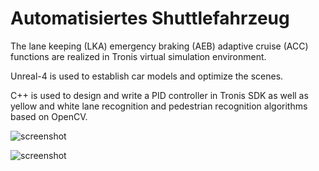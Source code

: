 # Automatisiertes Shuttlefahrzeug

The lane keeping (LKA) emergency braking (AEB) adaptive cruise (ACC) functions are realized in Tronis virtual simulation environment.

Unreal-4 is used to establish car models and optimize the scenes. 

C++ is used to design and write a PID controller in Tronis SDK as well as yellow and white lane recognition and pedestrian recognition algorithms based on OpenCV.

![screenshot](https://https://github.com/Qixiang-ycdi/Automatisiertes-Shuttlefahrzeug/blob/master/img/2023-02-12%20230021.png)

![screenshot](https://https://github.com/Qixiang-ycdi/Automatisiertes-Shuttlefahrzeug/blob/master/img/2023-02-12%20230147.png)
